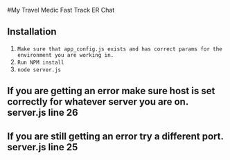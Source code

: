 #My Travel Medic Fast Track ER Chat
## Installation 
1. `Make sure that app_config.js exists and has correct params for the environment you are working in.`
2. `Run NPM install`
3. `node server.js`
## If you are getting an error make sure host is set correctly for whatever server you are on.  server.js line 26
## If you are still getting an error try a different port. server.js line 25  
